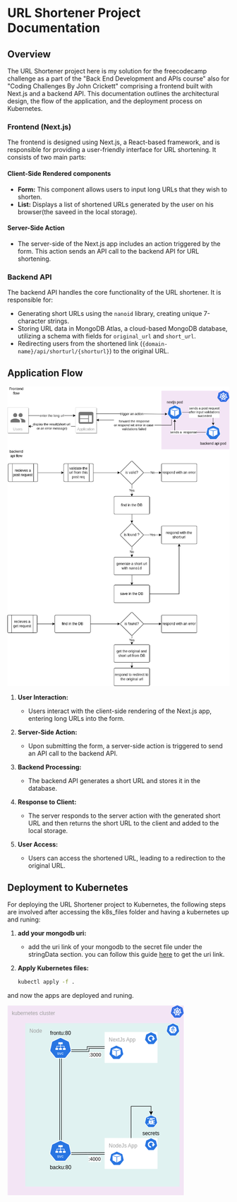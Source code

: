 # URL Shortener Project Documentation

## Overview

The URL Shortener project here is my solution for the freecodecamp challenge as a part of the "Back End Development and APIs course" also for "Coding Challenges By John Crickett" comprising a frontend built with Next.js and a backend API. This documentation outlines the architectural design, the flow of the application, and the deployment process on Kubernetes.

### Frontend (Next.js)

The frontend is designed using Next.js, a React-based framework, and is responsible for providing a user-friendly interface for URL shortening. It consists of two main parts:

#### Client-Side Rendered components
- **Form:** This component allows users to input long URLs that they wish to shorten.
- **List:** Displays a list of shortened URLs generated by the user on his browser(the saveed in the local storage).

#### Server-Side Action
- The server-side of the Next.js app includes an action triggered by the form. This action sends an API call to the backend API for URL shortening.

### Backend API

The backend API handles the core functionality of the URL shortener. It is responsible for:

- Generating short URLs using the `nanoid` library, creating unique 7-character strings.
- Storing URL data in MongoDB Atlas, a cloud-based MongoDB database, utilizing a schema with fields for `original_url` and `short_url`.
- Redirecting users from the shortened link (`{domain-name}/api/shorturl/{shorturl}`) to the original URL.

## Application Flow

![App flow](appFlow.png)

1. **User Interaction:**
   - Users interact with the client-side rendering of the Next.js app, entering long URLs into the form.

2. **Server-Side Action:**
   - Upon submitting the form, a server-side action is triggered to send an API call to the backend API.

3. **Backend Processing:**
   - The backend API generates a short URL and stores it in the database.

4. **Response to Client:**
   - The server responds to the server action with the generated short URL and then returns the short URL to the client and added to the local storage.

5. **User Access:**
   - Users can access the shortened URL, leading to a redirection to the original URL.

## Deployment to Kubernetes

For deploying the URL Shortener project to Kubernetes, the following steps are involved after accessing the k8s_files folder and having a kubernetes up and runing:


1. **add your mongodb uri:**
   - add the uri link of your mongodb to the secret file under the stringData section. you can follow this guide [here](https://www.mongodb.com/docs/manual/reference/connection-string/) to get the uri link.

2. **Apply Kubernetes files:**
   ```bash
   kubectl apply -f .
   ```
and now  the apps are deployed and runing.

![kubernetes architecture](kubernetesArchi.png)